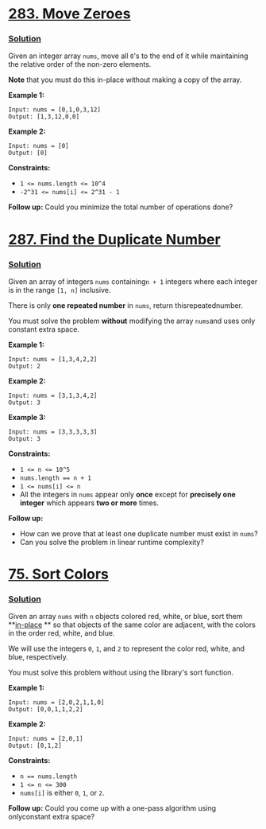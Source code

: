 # [283. Move Zeroes](https://leetcode.com/problems/move-zeroes/description/)

### [Solution](./moveZeroes.java)

Given an integer array `nums`, move all `0`'s to the end of it while maintaining the relative order of the non-zero
elements.

**Note**  that you must do this in-place without making a copy of the array.

**Example 1:**

```
Input: nums = [0,1,0,3,12]
Output: [1,3,12,0,0]
```

**Example 2:**

```
Input: nums = [0]
Output: [0]
```

**Constraints:**

- `1 <= nums.length <= 10^4`
- `-2^31 <= nums[i] <= 2^31 - 1`

**Follow up:**  Could you minimize the total number of operations done?

# [287. Find the Duplicate Number](https://leetcode.com/problems/find-the-duplicate-number/description/)

### [Solution](./findDuplicateNumber.java)

Given an array of integers `nums` containing`n + 1` integers where each integer is in the range `[1, n]` inclusive.

There is only **one repeated number**  in `nums`, return thisrepeatednumber.

You must solve the problem **without**  modifying the array `nums`and uses only constant extra space.

**Example 1:**

```
Input: nums = [1,3,4,2,2]
Output: 2
```

**Example 2:**

```
Input: nums = [3,1,3,4,2]
Output: 3
```

**Example 3:**

``` 
Input: nums = [3,3,3,3,3]
Output: 3
```

**Constraints:**

- `1 <= n <= 10^5`
- `nums.length == n + 1`
- `1 <= nums[i] <= n`
- All the integers in `nums` appear only **once**  except for **precisely one integer**  which appears **two or more**
  times.

<b>Follow up:</b>

- How can we prove that at least one duplicate number must exist in `nums`?
- Can you solve the problem in linear runtime complexity?

# [75. Sort Colors](https://leetcode.com/problems/sort-colors/description/)

### [Solution](./sortColors.java)

Given an array `nums` with `n` objects colored red, white, or blue, sort
them **<a href="https://en.wikipedia.org/wiki/In-place_algorithm" target="_blank">in-place</a> ** so that objects of the
same color are adjacent, with the colors in the order red, white, and blue.

We will use the integers `0`, `1`, and `2` to represent the color red, white, and blue, respectively.

You must solve this problem without using the library's sort function.

**Example 1:**

```
Input: nums = [2,0,2,1,1,0]
Output: [0,0,1,1,2,2]
```

**Example 2:**

```
Input: nums = [2,0,1]
Output: [0,1,2]
```

**Constraints:**

- `n == nums.length`
- `1 <= n <= 300`
- `nums[i]` is either `0`, `1`, or `2`.

**Follow up:** Could you come up with a one-pass algorithm using onlyconstant extra space?